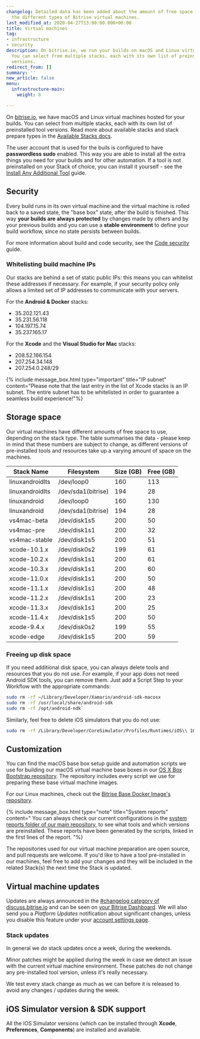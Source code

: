 ```yaml
---
changelog: Detailed data has been added about the amount of free space available on
  the different types of Bitrise virtual machines.
last_modified_at: 2020-04-27T13:00:00.000+00:00
title: Virtual machines
tag:
- infrastructure
- security
description: On bitrise.io, we run your builds on macOS and Linux virtual machines.
  You can select from multiple stacks, each with its own list of preinstalled tool
  versions.
redirect_from: []
summary: ''
new_article: false
menu:
  infrastructure-main:
    weight: 6

---
```

On [bitrise.io](https://www.bitrise.io), we have macOS and Linux virtual machines hosted for your builds. You can select from multiple stacks, each with its own list of preinstalled tool versions. Read more about available stacks and stack prepare types in the [Available Stacks docs](/infrastructure/available-stacks/).

The user account that is used for the buils is configured to have **passwordless sudo** enabled. This way you are able to install all the extra things you need for your builds and for other automation. If a tool is not preinstalled on your Stack of choice, you can install it yourself - see the [Install Any Additional Tool](/tips-and-tricks/install-additional-tools/) guide.

## Security

Every build runs in its own virtual machine and the virtual machine is rolled back to a saved state, the "base box" state, after the build is finished. This way **your builds are always protected** by changes made by others and by your previous builds and you can use a **stable environment** to define your build workflow, since no state persists between builds.

For more information about build and code security, see the [Code security](/getting-started/code-security/) guide.

### Whitelisting build machine IPs

Our stacks are behind a set of static public IPs: this means you can whitelist these addresses if necessary. For example, if your security policy only allows a limited set of IP addresses to communicate with your servers.

For the **Android & Docker** stacks:

* 35.202.121.43
* 35.231.56.118
* 104.197.15.74
* 35.237.165.17

For the **Xcode** and the **Visual Studio for Mac** stacks:

* 208.52.166.154
* 207.254.34.148
* 207.254.0.248/29

{% include message_box.html type="important" title="IP subnet" content="Please note that the last entry in the list of Xcode stacks is an IP subnet. The entire subnet has to be whitelisted in order to guarantee a seamless build experience!"%}

## Storage space

Our virtual machines have different amounts of free space to use, depending on the stack type. The table summarises the data - please keep in mind that these numbers are subject to change, as different versions of pre-installed tools and resources take up a varying amount of space on the machines.

| Stack Name | Filesystem | Size (GB) | Free (GB) |
| --- | --- | --- | --- |
| linuxandroidlts | /dev/loop0 | 160 | 113 |
| linuxandroidlts | /dev/sda1(bitrise) | 194 | 28 |
| linuxandroid | /dev/loop0 | 160 | 130 |
| linuxandroid | /dev/sda1(bitrise) | 194 | 28 |
| vs4mac-beta | /dev/disk1s5 | 200 | 50 |
| vs4mac-pre | /dev/disk1s1 | 200 | 32 |
| vs4mac-stable | /dev/disk1s5 | 200 | 51 |
| xcode-10.1.x | /dev/disk0s2 | 199 | 61 |
| xcode-10.2.x | /dev/disk1s1 | 200 | 61 |
| xcode-10.3.x | /dev/disk1s1 | 200 | 60 |
| xcode-11.0.x | /dev/disk1s1 | 200 | 50 |
| xcode-11.1.x | /dev/disk1s1 | 200 | 48 |
| xcode-11.2.x | /dev/disk1s1 | 200 | 23 |
| xcode-11.3.x | /dev/disk1s1 | 200 | 25 |
| xcode-11.4.x | /dev/disk1s5 | 200 | 50 |
| xcode-9.4.x | /dev/disk0s2 | 199 | 55 |
| xcode-edge | /dev/disk1s5 | 200 | 59 |

### Freeing up disk space

If you need additional disk space, you can always delete tools and resources that you do not use. For example, if your app does not need Android SDK tools, you can remove them. Just add a Script Step to your Workflow with the appropriate commands:

```bash
sudo rm -rf ~/Library/Developer/Xamarin/android-sdk-macosx
sudo rm -rf /usr/local/share/android-sdk 
sudo rm -rf /opt/android-ndk`
```

Similarly, feel free to delete iOS simulators that you do not use:

```bash
sudo rm -rf /Library/Developer/CoreSimulator/Profiles/Runtimes/iOS\\ 10.3.simruntime/
```

## Customization

You can find the macOS base box setup guide and automation scripts we use for building our
macOS virtual machine base boxes in our [OS X Box Bootstrap repository](https://github.com/bitrise-io/osx-box-bootstrap).
The repository includes every script we use for preparing these base virtual machine images.

For our Linux machines, check out the [Bitrise Base Docker Image's repository](https://github.com/bitrise-docker/bitrise-base).

{% include message_box.html type="note" title="System reports" content="
You can always check our current configurations in the [system reports folder of our main repository](https://github.com/bitrise-io/bitrise.io/tree/master/system_reports), to see what tools and which versions are preinstalled. These reports have been generated by the scripts, linked in the first lines of the report. "%}

The repositories used for our virtual machine preparation are open source,
and pull requests are welcome.
If you'd like to have a tool pre-installed in our machines,
feel free to add your changes and they will be included in the related Stack(s)
the next time the Stack is updated.

## Virtual machine updates

Updates are always announced in the [#changelog category of discuss.bitrise.io](https://discuss.bitrise.io/c/changelog)
and can be seen on [your Bitrise Dashboard](https://www.bitrise.io/dashboard).
We will also send you a _Platform Updates_ notification about significant changes,
unless you disable this feature under your [account settings page](https://www.bitrise.io/me/profile).

### Stack updates

In general we do stack updates once a week, during the weekends.

Minor patches might be applied during the week in case we detect an issue
with the current virtual machine environment.
These patches do not change any pre-installed tool version, unless it's really necessary.

We test every stack change as much as we can before it is
released to avoid any changes / updates during the week.

## iOS Simulator version & SDK support

All the iOS Simulator versions (which can be installed
through **Xcode**, **Preferences**, **Components**) are installed and available.